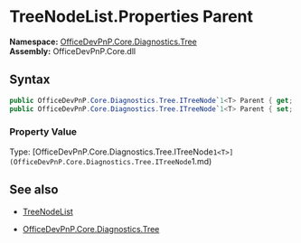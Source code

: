# TreeNodeList.Properties Parent
**Namespace:** [OfficeDevPnP.Core.Diagnostics.Tree](OfficeDevPnP.Core.Diagnostics.Tree.md)  
**Assembly:** OfficeDevPnP.Core.dll  
## Syntax
```C#
public OfficeDevPnP.Core.Diagnostics.Tree.ITreeNode`1<T> Parent { get; }
public OfficeDevPnP.Core.Diagnostics.Tree.ITreeNode`1<T> Parent { set; }
```

### Property Value
Type: [OfficeDevPnP.Core.Diagnostics.Tree.ITreeNode`1<T>](OfficeDevPnP.Core.Diagnostics.Tree.ITreeNode`1<T>.md) 

## See also
- [TreeNodeList](TreeNodeList.md) 

- [OfficeDevPnP.Core.Diagnostics.Tree](OfficeDevPnP.Core.Diagnostics.Tree.md)
